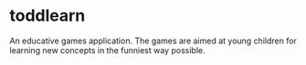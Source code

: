 # toddlearn
An educative games application. The games are aimed at young children for learning new concepts in the funniest way possible.
